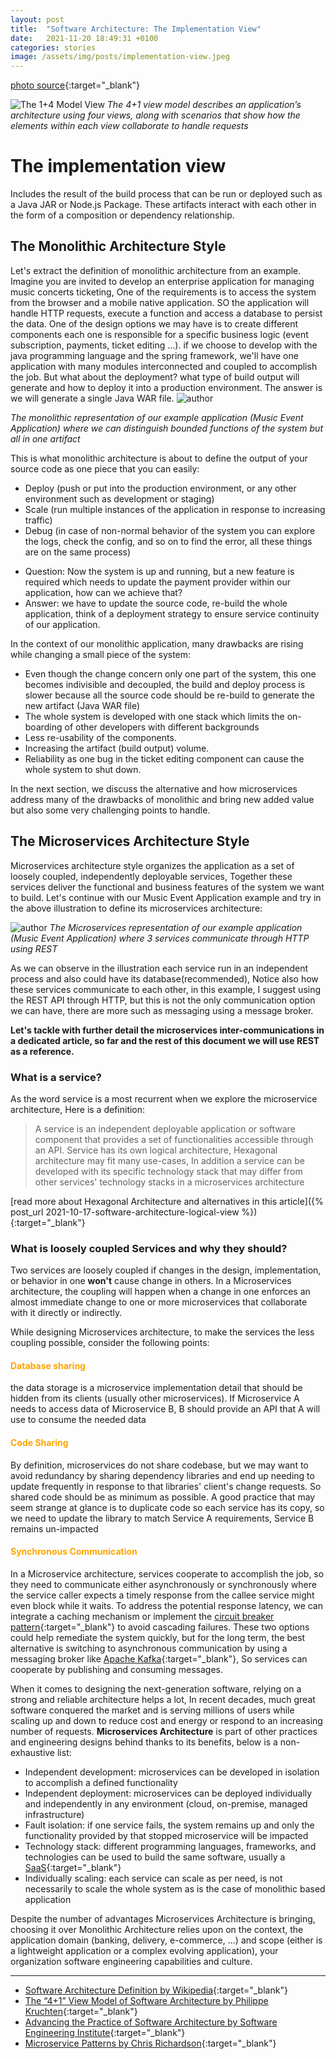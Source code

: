 ```yaml
---
layout: post
title:  "Software Architecture: The Implementation View"
date:   2021-11-20 18:49:31 +0100
categories: stories
image: /assets/img/posts/implementation-view.jpeg
---
```

[photo source](https://middleware.io/wp-content/uploads/2021/09/What-are-microservices_-How-does-microservices-architecture-work_.jpg){:target="_blank"}

![The 1+4 Model View](/assets/img/figures/1plus4model-implementation-view.png)
*The 4+1 view model describes an application’s architecture using four views, along with scenarios that show how the elements within each view collaborate to handle requests*


# The implementation view
Includes the result of the build process that can be run or deployed such as a Java JAR or Node.js Package. These artifacts interact
with each other in the form of a composition or dependency relationship.

##  The Monolithic Architecture Style
Let's extract the definition of monolithic architecture from an example. Imagine you are invited to develop an enterprise application for
managing music concerts ticketing, One of the requirements is to access the system from the browser and a mobile native application. SO the application
will handle HTTP requests, execute a function and access a database to persist the data. One of the design options we may have
is to create different components each one is responsible for a specific business logic (event subscription, payments, ticket editing ...). if we choose to develop with
the java programming language and the spring framework, we'll have one application with many modules interconnected and coupled to accomplish
the job. But what about the deployment? what type of build output will generate and how to deploy it into a production environment.
The answer is we will generate a single Java WAR file.
![author](/assets/img/figures/monolithic-architecture.png)

*The monolithic representation of our example application (Music Event Application) where we can distinguish bounded functions of the system but all in one artifact*

This is what monolithic architecture is about to define the output of your source code as one piece that you can easily:
* Deploy (push or put into the production environment, or any other environment such as development or staging)
* Scale (run multiple instances of the application in response to increasing traffic)
* Debug (in case of non-normal behavior of the system you can explore the logs, check the config, and so on to find the error, all these things are on the same process)

- Question: Now the system is up and running, but a new feature is required which needs to update the payment provider within our application, how can we achieve that?
- Answer: we have to update the source code, re-build the whole application, think of a deployment strategy to ensure service continuity of our application.

In the context of our monolithic application, many drawbacks are rising while changing a small piece of the system:

- Even though the change concern only one part of the system, this one becomes indivisible and decoupled, the build and deploy process is slower because all the source code should be re-build to generate the new artifact (Java WAR file)
- The whole system is developed with one stack which limits the on-boarding of other developers with different backgrounds
- Less re-usability of the components.
- Increasing the artifact (build output) volume.
- Reliability as one bug in the ticket editing component can cause the whole system to shut down.

In the next section, we discuss the alternative and how microservices address many of the drawbacks of monolithic and bring new added value but also some very challenging points to handle.

## The Microservices Architecture Style
Microservices architecture style organizes the application as a set of loosely coupled, independently deployable services, Together these services deliver the functional and business
features of the system we want to build. Let's continue with our Music Event Application example and try in the above illustration to define its microservices architecture:

![author](/assets/img/figures/implementation-view-microservices.png)
*The Microservices representation of our example application (Music Event Application) where 3 services communicate through HTTP using REST*

As we can observe in the illustration each service run in an independent process and also could have its database(recommended), Notice also how these services communicate
to each other, in this example, I suggest using the REST API through HTTP, but this is not the only communication option we can have, there are more such as messaging using a message broker.

__Let's tackle with further detail the microservices inter-communications in a dedicated article, so far and the rest of this document we will use REST as a reference.__

### What is a service?
As the word service is a most recurrent when we explore the microservice architecture, Here is a definition:
> A service is an independent deployable application or software component that provides a set of functionalities accessible
> through an API. Service has its own logical architecture, Hexagonal architecture may fit many use-cases, In addition
> a service can be developed with its specific technology stack that may differ from other services' technology stacks in a microservices architecture

[read more about Hexagonal Architecture and alternatives in this article]({% post_url 2021-10-17-software-architecture-logical-view %}){:target="_blank"}

### What is loosely coupled Services and why they should?
Two services are loosely coupled if changes in the design, implementation, or behavior in one __won't__ cause change in others. In a Microservices architecture, the coupling will happen when
a change in one enforces an almost immediate change to one or more microservices that collaborate with it directly or indirectly.

While designing Microservices architecture, to make the services the less coupling possible, consider the following points:
#### <span style="color:orange">Database sharing</span>
the data storage is a microservice implementation detail that should be hidden from its clients (usually other microservices). 
If Microservice A needs to access data of Microservice B, B should provide an API that A will use to consume the needed data

#### <span style="color:orange">Code Sharing</span>
By definition, microservices do not share codebase, but we may want to avoid redundancy by sharing dependency libraries and
end up needing to update frequently in response to that libraries' client's change requests. So shared code should be as minimum as possible.
A good practice that may seem strange at glance is to duplicate code so each service has its copy, so we need to update
the library to match Service A requirements, Service B remains un-impacted 

#### <span style="color:orange">Synchronous Communication</span>
In a Microservice architecture, services cooperate to accomplish the job, so they need to communicate either asynchronously or
synchronously where the service caller expects a timely response from the callee service might even block while it waits. To address the potential
response latency, we can integrate a caching mechanism or implement the [circuit breaker pattern](https://microservices.io/patterns/reliability/circuit-breaker.html){:target="_blank"} to avoid cascading failures. These two options
could help remediate the system quickly, but for the long term, the best alternative is switching to asynchronous communication
by using a messaging broker like [Apache Kafka](https://kafka.apache.org/){:target="_blank"}, So services can cooperate by publishing and consuming messages.

When it comes to designing the next-generation software, relying on a strong and reliable architecture helps a lot, In
recent decades, much great software conquered the market and is serving millions of users while scaling up and down to reduce
cost and energy or respond to an increasing number of requests. __Microservices Architecture__ is part of other practices
and engineering designs behind thanks to its benefits, below is a non-exhaustive list:

- Independent development: microservices can be developed in isolation to accomplish a defined functionality
- Independent deployment: microservices can be deployed individually and independently in any environment (cloud, on-premise, managed infrastructure)
- Fault isolation: if one service fails, the system remains up and only the functionality provided by that stopped microservice will be impacted
- Technology stack: different programming languages, frameworks, and technologies can be used to build the same software, usually a [SaaS](https://en.wikipedia.org/wiki/Software_as_a_service){:target="_blank"}
- Individually scaling: each service can scale as per need, is not necessarily to scale the whole system as is the case of monolithic based  application

Despite the number of advantages Microservices Architecture is bringing, choosing it over Monolithic Architecture relies upon
on the context, the application domain (banking, delivery, e-commerce, ...) and scope (either is a lightweight application or
a complex evolving application), your organization software engineering capabilities and culture.

----
* [Software Architecture Definition by Wikipedia](https://en.wikipedia.org/wiki/Software_architecture){:target="_blank"}
* [The “4+1” View Model of Software Architecture by Philippe Kruchten](https://www.cs.ubc.ca/~gregor/teaching/papers/4+1view-architecture.pdf){:target="_blank"}
* [Advancing the Practice of Software Architecture by Software Engineering Institute](https://www.sei.cmu.edu/our-work/software-architecture/){:target="_blank"}
* [Microservice Patterns by Chris Richardson](https://microservices.io){:target="_blank"}
